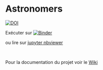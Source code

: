 # Astronomers

[![DOI](https://zenodo.org/badge/DOI/10.5281/zenodo.14894994.svg)](https://doi.org/10.5281/zenodo.14894994)

Exécuter sur [![Binder](https://mybinder.org/badge_logo.svg)](https://mybinder.org/v2/gh/Sciences-historiques-numeriques/astronomers/main)

ou lire sur [jupyter nbviewer](https://nbviewer.org/github/Sciences-historiques-numeriques/astronomers/tree/main/)

<br/>

Pour la documentation du projet voir le [Wiki](https://github.com/Sciences-historiques-numeriques/astronomers/wiki)
